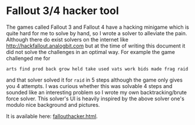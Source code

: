 # Fallout 3/4 hacker tool

The games called Fallout 3 and Fallout 4 have a hacking minigame which is quite
hard for me to solve by hand, so I wrote a solver to alleviate the pain.
Although there do exist solvers on the internet like
http://hackfallout.analogbit.com but at the time of writing this document it did
not solve the challenges in an optimal way. For example the game challenged me
for

```
arts find prod back grow held take used vats work bids made frag raid
```

and that solver solved it for `raid` in 5 steps although the game only gives you
4 attempts. I was curious whether this was solvable 4 steps and sounded like an
interesting problem so I wrote my own backtracking/brute force solver. This
solver's UI is heavily inspired by the above solver one's modulo nice background
and pictures.

It is available here: [fallouthacker.html][link].

[link]: https://rawgit.com/ypsu/experiments/master/fallouthacker/fallouthacker.html
